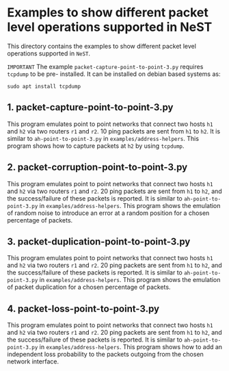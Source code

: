 # Examples to show different packet level operations supported in NeST

This directory contains the examples to show different packet level operations
supported in `NeST`.

`IMPORTANT`
The example `packet-capture-point-to-point-3.py` requires `tcpdump` to be pre-
installed. It can be installed on debian based systems as:

```shell
sudo apt install tcpdump
```

## 1. packet-capture-point-to-point-3.py
This program emulates point to point networks that connect two hosts `h1` and
`h2` via two routers `r1` and `r2`. 10 ping packets are sent from `h1` to
`h2`. It is similar to `ah-point-to-point-3.py` in `examples/address-helpers`.
This program shows how to capture packets at `h2` by using `tcpdump`.

## 2. packet-corruption-point-to-point-3.py
This program emulates point to point networks that connect two hosts `h1` and
`h2` via two routers `r1` and `r2`. 20 ping packets are sent from `h1` to
`h2`, and the success/failure of these packets is reported. It is similar to
`ah-point-to-point-3.py` in `examples/address-helpers`. This program shows
the emulation of random noise to introduce an error at a random position
for a chosen percentage of packets.

## 3. packet-duplication-point-to-point-3.py
This program emulates point to point networks that connect two hosts `h1` and
`h2` via two routers `r1` and `r2`. 20 ping packets are sent from `h1` to
`h2`, and the success/failure of these packets is reported. It is similar to
`ah-point-to-point-3.py` in `examples/address-helpers`. This program shows
the emulation of packet duplication for a chosen percentage of packets.

## 4. packet-loss-point-to-point-3.py
This program emulates point to point networks that connect two hosts `h1` and
`h2` via two routers `r1` and `r2`. 20 ping packets are sent from `h1` to
`h2`, and the success/failure of these packets is reported. It is similar to
`ah-point-to-point-3.py` in `examples/address-helpers`. This program shows
how to add an independent loss probability to the packets outgoing from the
chosen network interface.
